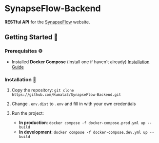 # SynapseFlow-Backend
**RESTful API** for the [SynapseFlow](https://synapseflow.vercel.app/) website.

## Getting Started 🚀
### Prerequisites ⚙️
- Installed **Docker Compose** (install one if haven't already) [Installation Guide](https://docs.docker.com/compose/install/)

### Installation 🔧
1. Copy the repository:
    `git clone https://github.com/Kumala3/SynapseFlow-Backend.git`

2. Change `.env.dist` to `.env` and fill in with your own credentials

3. Run the project:
    - **In production**:
        `docker compose -f docker-compose.prod.yml up --build`
    - **In development**:
        `docker compose -f docker-compose.dev.yml up --build`
